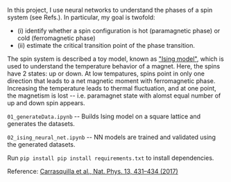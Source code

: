 In this project, I use neural networks to understand the phases of a spin system (see Refs.). In particular, my goal is twofold: 
* (i) identify whether a spin configuration is hot (paramagnetic phase) or cold (ferromagnetic phase)
* (ii) estimate the critical transition point of the phase transition.

The spin system is described a toy model, known as ["Ising model"](https://en.wikipedia.org/wiki/Ising_model), which is used to understand the temperature behavior of a magnet. Here, the spins have 2 states: up or down. At low tempatures, spins point in only one direction that leads to a net magnetic moment with ferromagnetic phase. Increasing the temperature leads to thermal fluctuation, and at one point, the magnetism is lost -- i.e. paramagnet state with alomst equal number of up and down spin appears.

`01_generateData.ipynb` -- Builds Ising model on a square lattice and generates the datasets.

`02_ising_neural_net.ipynb` -- NN models are trained and validated using the generated datasets.

Run `pip install pip install requirements.txt` to install dependencies.

Reference: [Carrasquilla et al., Nat. Phys. 13, 431–434 (2017)](https://www.nature.com/articles/nphys4035)